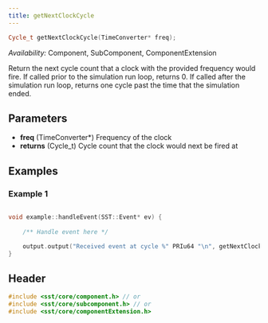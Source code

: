 ```yaml
---
title: getNextClockCycle
---
```


```cpp
Cycle_t getNextClockCycle(TimeConverter* freq);
```
*Availability:* Component, SubComponent, ComponentExtension

Return the next cycle count that a clock with the provided frequency would fire. If called prior to the simulation run loop, returns 0. If called after the simulation run loop, returns one cycle past the time that the simulation ended. 


## Parameters
* **freq** (TimeConverter*) Frequency of the clock
* **returns** (Cycle_t) Cycle count that the clock would next be fired at 

## Examples

<!--- SOURCE_CODE: None --->
### Example 1
```cpp

void example::handleEvent(SST::Event* ev) {
    
    /** Handle event here */

    output.output("Received event at cycle %" PRIu64 "\n", getNextClockCycle());
}
```

## Header
```cpp
#include <sst/core/component.h> // or
#include <sst/core/subcomponent.h> // or
#include <sst/core/componentExtension.h>
```
